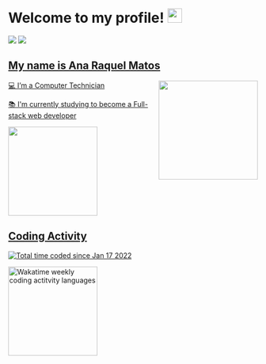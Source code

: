 # Welcome to my profile! <img src="https://github.com/TheDudeThatCode/TheDudeThatCode/blob/master/Assets/Hi.gif" width="29px">
<p>
 <a href="https://www.linkedin.com/in/ana-raquel-matos-1055857b/" target="_blank"><img src="https://img.shields.io/badge/-LinkedIn-%230077B5?style=for-the-badge&logo=linkedin&logoColor=white" target="_blank"></a>
 <a href="mailto:anaraquelpmatos@gmail.com"><img src="https://img.shields.io/badge/Gmail-D14836?style=for-the-badge&logo=gmail&logoColor=white" target="blank"></ a>
</p>

 ## My name is Ana Raquel Matos
 <img src="https://media2.giphy.com/media/dMLmQfCO7lCA2gX3tw/giphy.gif?cid=790b76112c8d902709075fae6018c9339f17709588f4e24f&rid=giphy.gif&ct=s" align="right" width="200px">
<p>
💻 I’m a Computer Technician
</p>
<p>
📚 I'm currently studying to become a Full-stack web developer
</p>

<div>
<a href="https://github.com/anaraquelmatos">
<img height="180em width="500em" src="https://github-readme-stats.vercel.app/api/top-langs/?username=anaraquelmatos&layout=compact&langs_count=7"/>
</div>

## Coding Activity

<a href="https://wakatime.com/@26671c9b-b35f-41ad-9a20-ec42eca7c9b0"><img src="https://wakatime.com/badge/user/26671c9b-b35f-41ad-9a20-ec42eca7c9b0.svg" alt="Total time coded since Jan 17 2022" /></a>

<a href="https://wakatime.com/@anaraquelmatos" title="Data update every midnight"><img height="180em" src="https://github-readme-stats.vercel.app/api/wakatime?username=anaraquelmatos&layout=compact&langs_count=6" alt="Wakatime weekly coding actitvity languages" /></a>





